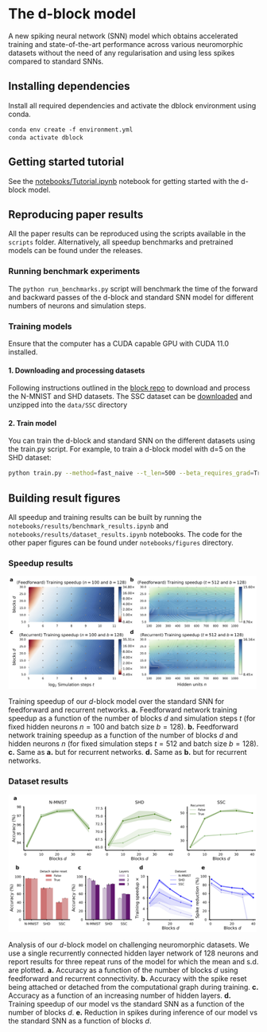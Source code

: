 # The d-block model

A new spiking neural network (SNN) model which obtains accelerated training and state-of-the-art performance across various neuromorphic datasets without the need of any regularisation and using less spikes compared to standard SNNs.

## Installing dependencies

Install all required dependencies and activate the dblock environment using conda.
```
conda env create -f environment.yml
conda activate dblock
```

## Getting started tutorial

See the [notebooks/Tutorial.ipynb](../notebooks/Tutorial.ipynb) notebook for getting started with the d-block model.

## Reproducing paper results

All the paper results can be reproduced using the scripts available in the `scripts` folder. Alternatively, all speedup benchmarks and pretrained models can be found under the releases.

### Running benchmark experiments

The `python run_benchmarks.py` script will benchmark the time of the forward and backward passes of the d-block and standard SNN model for different numbers of neurons and simulation steps.

### Training models

Ensure that the computer has a CUDA capable GPU with CUDA 11.0 installed. 

#### 1. Downloading and processing datasets

Following instructions outlined in the [block repo](https://github.com/webstorms/Block) to download and process the N-MNIST and SHD datasets. The SSC dataset can be [downloaded](https://compneuro.net/posts/2019-spiking-heidelberg-digits/) and unzipped into the `data/SSC` directory

#### 2. Train model

You can train the d-block and standard SNN on the different datasets using the train.py script. For example, to train a d-block model with d=5 on the SHD dataset:
```bash 
python train.py --method=fast_naive --t_len=500 --beta_requires_grad=True --d=5 --recurrent=True --n_layers=1 --n_neurons=128 --detach_recurrent_spikes=True --dataset=shd --epoch=100 --batch=128 --lr=0.001
```

## Building result figures

All speedup and training results can be built by running the `notebooks/results/benchmark_results.ipynb` and `notebooks/results/dataset_results.ipynb` notebooks. The code for the other paper figures can be found under `notebooks/figures` directory.

### Speedup results
<img src="../figures/figure3.png" width="500">

Training speedup of our $d$-block model over the standard SNN for feedforward and recurrent networks. **a.** Feedforward network training speedup as a function of the number of blocks $d$ and simulation steps $t$ (for fixed hidden neurons $n=100$ and batch size $b=128$). **b.** Feedforward network training speedup as a function of the number of blocks $d$ and hidden neurons $n$ (for fixed simulation steps $t=512$ and batch size $b=128$). **c.** Same as **a.** but for recurrent networks. **d.** Same as **b.** but for recurrent networks.

### Dataset results
<img src="../figures/figure4.png" width="500">

Analysis of our $d$-block model on challenging neuromorphic datasets. We use a single recurrently connected hidden layer network of $128$ neurons and report results for three repeat runs of the model for which the mean and s.d. are plotted. **a.** Accuracy as a function of the number of blocks $d$ using feedforward and recurrent connectivity. **b.** Accuracy with the spike reset being attached or detached from the computational graph during training. **c.** Accuracy as a function of an increasing number of hidden layers. **d.** Training speedup of our model vs the standard SNN as a function of the number of blocks $d$. **e.** Reduction in spikes during inference of our model vs the standard SNN as a function of blocks $d$.